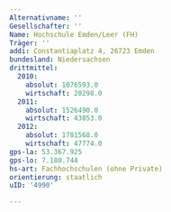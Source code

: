 ```yaml
---
Alternativname: ''
Gesellschafter: ''
Name: Hochschule Emden/Leer (FH)
Träger: ''
addi: Constantiaplatz 4, 26723 Emden
bundesland: Niedersachsen
drittmittel:
  2010:
    absolut: 1076593.0
    wirtschaft: 20298.0
  2011:
    absolut: 1526490.0
    wirtschaft: 43853.0
  2012:
    absolut: 1781568.0
    wirtschaft: 47774.0
gps-la: 53.367.925
gps-lo: 7.180.744
hs-art: Fachhochschulen (ohne Private)
orientierung: staatlich
uID: '4990'

---
```


